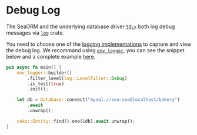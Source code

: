 # Debug Log

The SeaORM and the underlying database driver [`SQLx`](https://crates.io/crates/sqlx) both log debug messages via [`log`](https://crates.io/crates/log) crate.

You need to choose one of the [logging implementations](https://docs.rs/log/0.4.14/log/#available-logging-implementations) to capture and view the debug log. We recommand using [`env_logger`](https://crates.io/crates/env_logger), you can see the snippet below and a complete example [here](https://github.com/SeaQL/sea-orm/blob/master/examples/tokio/src/main.rs).

```rust
pub async fn main() {
    env_logger::builder()
        .filter_level(log::LevelFilter::Debug)
        .is_test(true)
        .init();

    let db = Database::connect("mysql://sea:sea@localhost/bakery")
        .await
        .unwrap();

    cake::Entity::find().one(&db).await.unwrap();
}
```
